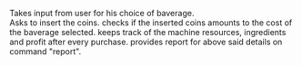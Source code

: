 Takes input from user for his choice of baverage.  				
Asks to insert the coins. 
checks if the inserted coins amounts to the cost of the baverage selected.
keeps track of the machine resources, ingredients and profit after every purchase.
provides report for above said details on command "report".
